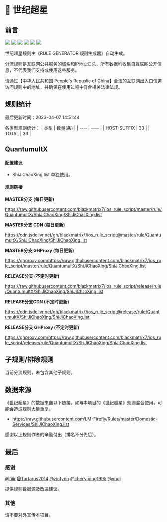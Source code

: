 # 🧸 世纪超星

## 前言

![](https://shields.io/badge/-移除重复规则-ff69b4) ![](https://shields.io/badge/-DOMAIN与DOMAIN--SUFFIX合并-green) ![](https://shields.io/badge/-DOMAIN--SUFFIX间合并-critical) ![](https://shields.io/badge/-DOMAIN与DOMAIN--KEYWORD合并-9cf) ![](https://shields.io/badge/-DOMAIN--SUFFIX与DOMAIN--KEYWORD合并-blue) ![](https://shields.io/badge/-IP--CIDR(6)合并-blueviolet) 

世纪超星规则由《RULE GENERATOR 规则生成器》自动生成。

分流规则是互联网公共服务的域名和IP地址汇总，所有数据均收集自互联网公开信息，不代表我们支持或使用这些服务。

请通过【中华人民共和国 People's Republic of China】合法的互联网出入口信道访问规则中的地址，并确保在使用过程中符合相关法律法规。

## 规则统计

最后更新时间：2023-04-07 14:51:44

各类型规则统计：
| 类型 | 数量(条)  | 
| ---- | ----  |
| HOST-SUFFIX | 33  | 
| TOTAL | 33  | 


## QuantumultX 

#### 配置建议
- ShiJiChaoXing.list 单独使用。

#### 规则链接
**MASTER分支 (每日更新)**

https://raw.githubusercontent.com/blackmatrix7/ios_rule_script/master/rule/QuantumultX/ShiJiChaoXing/ShiJiChaoXing.list

**MASTER分支 CDN (每日更新)**

https://cdn.jsdelivr.net/gh/blackmatrix7/ios_rule_script@master/rule/QuantumultX/ShiJiChaoXing/ShiJiChaoXing.list

**MASTER分支 GHProxy (每日更新)**

https://ghproxy.com/https://raw.githubusercontent.com/blackmatrix7/ios_rule_script/master/rule/QuantumultX/ShiJiChaoXing/ShiJiChaoXing.list

**RELEASE分支 (不定时更新)**

https://raw.githubusercontent.com/blackmatrix7/ios_rule_script/release/rule/QuantumultX/ShiJiChaoXing/ShiJiChaoXing.list

**RELEASE分支CDN (不定时更新)**

https://cdn.jsdelivr.net/gh/blackmatrix7/ios_rule_script@release/rule/QuantumultX/ShiJiChaoXing/ShiJiChaoXing.list

**RELEASE分支 GHProxy (不定时更新)**

https://ghproxy.com/https://raw.githubusercontent.com/blackmatrix7/ios_rule_script/release/rule/QuantumultX/ShiJiChaoXing/ShiJiChaoXing.list

## 子规则/排除规则


当前分流规则，未包含其他子规则。

## 数据来源

《世纪超星》的数据来自以下链接，如与本项目的《世纪超星》规则混合使用，可能会造成规则大量重复。

- https://raw.githubusercontent.com/LM-Firefly/Rules/master/Domestic-Services/ShiJiChaoXing.list


感谢以上规则作者的辛勤付出（排名不分先后）。

## 最后

### 感谢

[@fiiir](https://github.com/fiiir) [@Tartarus2014](https://github.com/Tartarus2014) [@zjcfynn](https://github.com/zjcfynn) [@chenyiping1995](https://github.com/chenyiping1995) [@vhdj](https://github.com/vhdj)

提供规则数据源及改进建议。

### 其他

请不要对外宣传本项目。